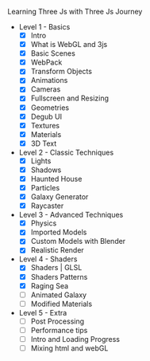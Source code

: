 Learning Three Js with Three Js Journey

* Level 1 - Basics
    * [X] Intro
    * [X] What is WebGL and 3js
    * [X] Basic Scenes
    * [X] WebPack
    * [X] Transform Objects
    * [X] Animations
    * [X] Cameras
    * [X] Fullscreen and Resizing
    * [X] Geometries
    * [X] Degub UI
    * [X] Textures
    * [X] Materials
    * [X] 3D Text

* Level 2 - Classic Techniques
    * [X] Lights
    * [X] Shadows
    * [X] Haunted House
    * [X] Particles
    * [X] Galaxy Generator
    * [X] Raycaster

* Level 3 - Advanced Techniques
    * [X] Physics
    * [X] Imported Models
    * [X] Custom Models with Blender
    * [X] Realistic Render

* Level 4 - Shaders
    * [X] Shaders | GLSL 
    * [X] Shaders Patterns
    * [X] Raging Sea
    * [ ] Animated Galaxy
    * [ ] Modified Materials

* Level 5 - Extra
    * [ ] Post Processing
    * [ ] Performance tips
    * [ ] Intro and Loading Progress
    * [ ] Mixing html and webGL
